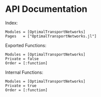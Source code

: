 # API Documentation

Index:

```@autodocs
Modules = [OptimalTransportNetworks]
Pages   = ["OptimalTransportNetworks.jl"]
```

Exported Functions:

```@autodocs
Modules = [OptimalTransportNetworks]
Private = false
Order = [:function]
```

Internal Functions:

```@autodocs
Modules = [OptimalTransportNetworks]
Private = true
Order = [:function]
```